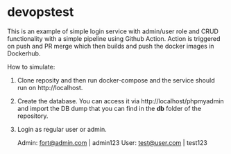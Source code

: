 # devopstest

This is an example of simple login service with admin/user role and CRUD functionality with a simple pipeline using Github Action. Action is triggered on push and PR merge which then builds and push the docker images in Dockerhub.

How to simulate:
1. Clone reposity and then run docker-compose and the service should run on http://localhost.
2. Create the database. You can access it via http://localhost/phpmyadmin and import the DB dump that you can find in the **db** folder of the repository.
3. Login as regular user or admin.

   Admin: fort@admin.com  |   admin123
   User:  test@user.com   |   test123
